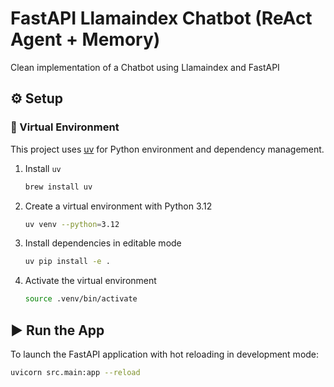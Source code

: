 # FastAPI Llamaindex Chatbot (ReAct Agent + Memory)

Clean implementation of a Chatbot using Llamaindex and FastAPI
## ⚙️ Setup

### 🐍 Virtual Environment

This project uses [uv](https://github.com/astral-sh/uv) for Python environment and dependency management.

1. Install `uv`

    ```bash
    brew install uv
    ```

2. Create a virtual environment with Python 3.12

    ```bash
    uv venv --python=3.12
    ```

3.  Install dependencies in editable mode

    ```bash
    uv pip install -e .
    ````

4. Activate the virtual environment

    ```bash
    source .venv/bin/activate
    ```
## ▶️ Run the App
To launch the FastAPI application with hot reloading in development mode:

```bash
uvicorn src.main:app --reload
```